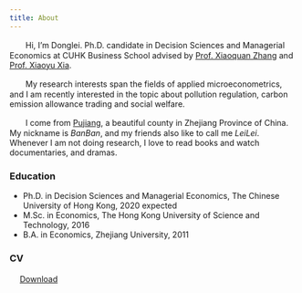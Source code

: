 ```yaml
---
title: About
---
```

　　Hi, I’m Donglei. Ph.D. candidate in Decision Sciences and Managerial Economics at CUHK Business School advised by [Prof. Xiaoquan Zhang](http://mikezhang.com/) and [Prof. Xiaoyu Xia](https://sites.google.com/site/xiaoyuxia2014/).

　　My research interests span the fields of applied microeconometrics, and I am recently interested in the topic about pollution regulation, carbon emission allowance trading and social welfare.

　　I come from [Pujiang](https://en.wikipedia.org/wiki/Pujiang_County,_Zhejiang), a beautiful county in Zhejiang Province of China. My nickname is _BanBan_, and my friends also like to call me _LeiLei_. Whenever I am not doing research, I love to read books and watch documentaries, and dramas.

### Education

* Ph.D. in Decision Sciences and Managerial Economics, The Chinese University of Hong Kong, 2020 expected
* M.Sc. in Economics, The Hong Kong University of Science and Technology, 2016
* B.A. in Economics, Zhejiang University, 2011

### CV

　<i class="iconfont icon-right"></i> [Download](/cloud/file/cv_donglei_zhang.pdf)
